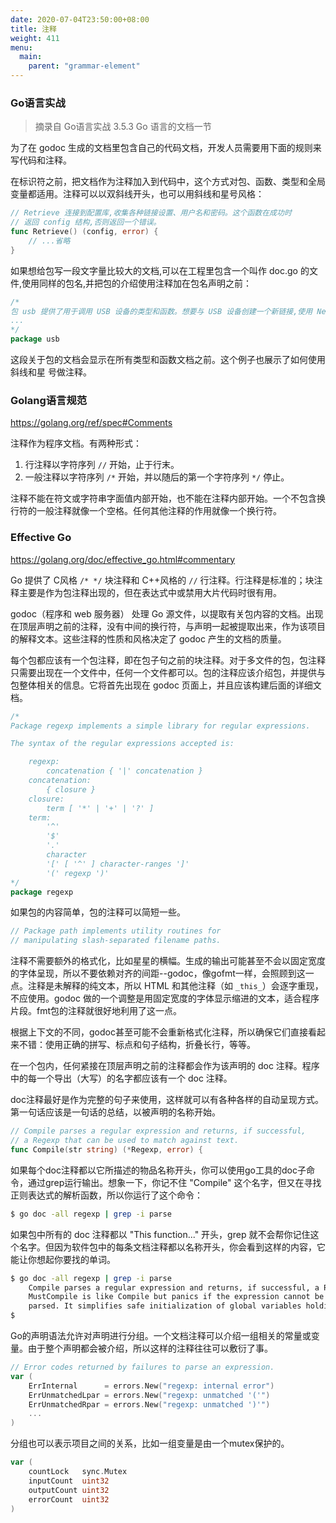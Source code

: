 ```yaml
---
date: 2020-07-04T23:50:00+08:00
title: 注释
weight: 411
menu:
  main:
    parent: "grammar-element"
---
```


### Go语言实战

> 摘录自 Go语言实战 3.5.3 Go 语言的文档一节

为了在 godoc 生成的文档里包含自己的代码文档，开发人员需要用下面的规则来写代码和注释。

在标识符之前，把文档作为注释加入到代码中，这个方式对包、函数、类型和全局变量都适用。注释可以以双斜线开头，也可以用斜线和星号风格：

```go
// Retrieve 连接到配置库,收集各种链接设置、用户名和密码。这个函数在成功时
// 返回 config 结构,否则返回一个错误。
func Retrieve() (config, error) {
	// ...省略
}
```

如果想给包写一段文字量比较大的文档,可以在工程里包含一个叫作 doc.go 的文件,使用同样的包名,并把包的介绍使用注释加在包名声明之前：

```go
/*
包 usb 提供了用于调用 USB 设备的类型和函数。想要与 USB 设备创建一个新链接,使用 NewConnection
...
*/
package usb
```

这段关于包的文档会显示在所有类型和函数文档之前。这个例子也展示了如何使用斜线和星 号做注释。

### Golang语言规范

https://golang.org/ref/spec#Comments

注释作为程序文档。有两种形式：

1. 行注释以字符序列 `//` 开始，止于行末。
2. 一般注释以字符序列 `/*` 开始，并以随后的第一个字符序列 `*/` 停止。

注释不能在符文或字符串字面值内部开始，也不能在注释内部开始。一个不包含换行符的一般注释就像一个空格。任何其他注释的作用就像一个换行符。

### Effective Go

https://golang.org/doc/effective_go.html#commentary

Go 提供了 C风格  `/* */` 块注释和 C++风格的 `//` 行注释。行注释是标准的；块注释主要是作为包注释出现的，但在表达式中或禁用大片代码时很有用。

godoc（程序和 web 服务器） 处理 Go 源文件，以提取有关包内容的文档。出现在顶层声明之前的注释，没有中间的换行符，与声明一起被提取出来，作为该项目的解释文本。这些注释的性质和风格决定了 godoc 产生的文档的质量。

每个包都应该有一个包注释，即在包子句之前的块注释。对于多文件的包，包注释只需要出现在一个文件中，任何一个文件都可以。包的注释应该介绍包，并提供与包整体相关的信息。它将首先出现在 godoc 页面上，并且应该构建后面的详细文档。

```go
/*
Package regexp implements a simple library for regular expressions.

The syntax of the regular expressions accepted is:

    regexp:
        concatenation { '|' concatenation }
    concatenation:
        { closure }
    closure:
        term [ '*' | '+' | '?' ]
    term:
        '^'
        '$'
        '.'
        character
        '[' [ '^' ] character-ranges ']'
        '(' regexp ')'
*/
package regexp
```

如果包的内容简单，包的注释可以简短一些。

```go
// Package path implements utility routines for
// manipulating slash-separated filename paths.
```

注释不需要额外的格式化，比如星星的横幅。生成的输出可能甚至不会以固定宽度的字体呈现，所以不要依赖对齐的间距--godoc，像gofmt一样，会照顾到这一点。注释是未解释的纯文本，所以 HTML 和其他注释（如 `_this_`）会逐字重现，不应使用。godoc 做的一个调整是用固定宽度的字体显示缩进的文本，适合程序片段。fmt包的注释就很好地利用了这一点。

根据上下文的不同，godoc甚至可能不会重新格式化注释，所以确保它们直接看起来不错：使用正确的拼写、标点和句子结构，折叠长行，等等。

在一个包内，任何紧接在顶层声明之前的注释都会作为该声明的 doc 注释。程序中的每一个导出（大写）的名字都应该有一个 doc 注释。

doc注释最好是作为完整的句子来使用，这样就可以有各种各样的自动呈现方式。第一句话应该是一句话的总结，以被声明的名称开始。

```go
// Compile parses a regular expression and returns, if successful,
// a Regexp that can be used to match against text.
func Compile(str string) (*Regexp, error) {
```

如果每个doc注释都以它所描述的物品名称开头，你可以使用go工具的doc子命令，通过grep运行输出。想象一下，你记不住 "Compile" 这个名字，但又在寻找正则表达式的解析函数，所以你运行了这个命令：

```bash
$ go doc -all regexp | grep -i parse
```

如果包中所有的 doc 注释都以 "This function..." 开头，grep 就不会帮你记住这个名字。但因为软件包中的每条文档注释都以名称开头，你会看到这样的内容，它能让你想起你要找的单词。

```bash
$ go doc -all regexp | grep -i parse
    Compile parses a regular expression and returns, if successful, a Regexp
    MustCompile is like Compile but panics if the expression cannot be parsed.
    parsed. It simplifies safe initialization of global variables holding
$
```

Go的声明语法允许对声明进行分组。一个文档注释可以介绍一组相关的常量或变量。由于整个声明都会被介绍，所以这样的注释往往可以敷衍了事。

```go
// Error codes returned by failures to parse an expression.
var (
    ErrInternal      = errors.New("regexp: internal error")
    ErrUnmatchedLpar = errors.New("regexp: unmatched '('")
    ErrUnmatchedRpar = errors.New("regexp: unmatched ')'")
    ...
)
```

分组也可以表示项目之间的关系，比如一组变量是由一个mutex保护的。

```go
var (
    countLock   sync.Mutex
    inputCount  uint32
    outputCount uint32
    errorCount  uint32
)
```

